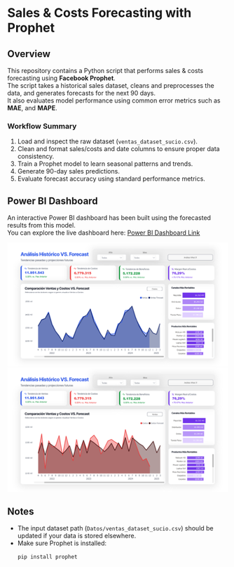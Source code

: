 # Sales & Costs Forecasting with Prophet

## Overview

This repository contains a Python script that performs sales & costs forecasting using **Facebook Prophet**.  
The script takes a historical sales dataset, cleans and preprocesses the data, and generates forecasts for the next 90 days.  
It also evaluates model performance using common error metrics such as **MAE**, and **MAPE**.

### Workflow Summary
1. Load and inspect the raw dataset (`ventas_dataset_sucio.csv`).
2. Clean and format sales/costs and date columns to ensure proper data consistency.
3. Train a Prophet model to learn seasonal patterns and trends.
4. Generate 90-day sales predictions.
5. Evaluate forecast accuracy using standard performance metrics.

## Power BI Dashboard

An interactive Power BI dashboard has been built using the forecasted results from this model.  
You can explore the live dashboard here: [Power BI Dashboard Link](https://app.powerbi.com/view?r=eyJrIjoiNjU0ZDFiOTUtODQ2MC00YmUxLWExZDQtM2EyNDY1ZTdlYTc0IiwidCI6Ijg5MWYyMzU2LTRhNzgtNDA1Mi04ZjRmLWNhMjQ4MmIyMjE4OSIsImMiOjl9)

![Power BI Dashboard Preview](./images/VentasForecast.png)
![Power BI Dashboard Preview](./images/CostsForecast.png)

## Notes

- The input dataset path (`Datos/ventas_dataset_sucio.csv`) should be updated if your data is stored elsewhere.
- Make sure Prophet is installed:  
  ```bash
  pip install prophet

